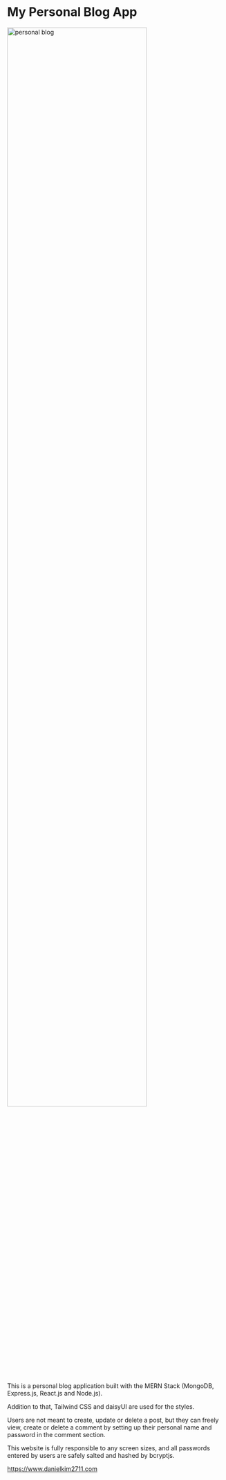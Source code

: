 # My Personal Blog App

<img width="80%" src="./frontend/src/assets/images/preview.png" alt="personal blog" />

<br/>

This is a personal blog application built with the MERN Stack (MongoDB, Express.js, React.js and Node.js).

Addition to that, Tailwind CSS and daisyUI are used for the styles.

Users are not meant to create, update or delete a post, but they can freely view, create or delete a comment by setting up their personal name and password in the comment section.

This website is fully responsible to any screen sizes, and all passwords entered by users are safely salted and hashed by bcryptjs.

https://www.danielkim2711.com
